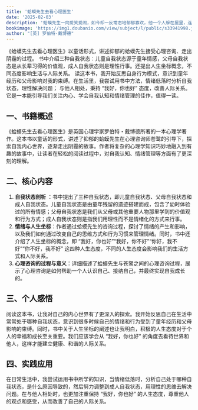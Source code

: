 ```yaml
---
title: '蛤蟆先生去看心理医生'
date: '2025-02-03'
description: '蛤蟆先生一向爱笑爱闹，如今却一反常态地郁郁寡欢，他一个人躲在屋里，连起床梳洗的力气都没有。朋友们非常担心他，建议他去做心理咨询。在10次心理咨询中，蛤蟆在咨询师苍鹭的带领下，勇敢地探索了自己的内心世界，也逐渐找回了信心与希望……'
bookimage: 'https://img1.doubanio.com/view/subject/l/public/s33941998.jpg'
author: "[英] 罗伯特·戴博德"
---
```


《蛤蟆先生去看心理医生》以童话形式，讲述抑郁的蛤蟆先生接受心理咨询、走出阴霾的过程。
书中介绍三种自我状态：儿童自我状态源于童年情感，父母自我状态是从长辈习得的价值观，成人自我状态则是理性行事。还提出人生坐标概念，不同态度影响生活与人际关系。
读这本书，我开始反思自身行为模式，意识到童年经历和父母影响对我的束缚。在生活里，我尝试用书中方法，情绪低落时分析自我状态，理性解决问题；
与他人相处，秉持 “我好，你也好” 态度，改善人际关系。它是一本能引导我们关注内心、学会自我认知和情绪管理的佳作，值得一读。

## 一、书籍概述

《蛤蟆先生去看心理医生》是英国心理学家罗伯特・戴博德所著的一本心理学著作。这本书以童话的形式，讲述了抑郁的蛤蟆先生在心理咨询师苍鹭的引导下，探索自我内心世界，逐渐走出阴霾的故事。作者将复杂的心理学知识巧妙地融入到有趣的故事中，让读者在轻松的阅读过程中，对自我认知、情绪管理等方面有了更深刻的理解。

## 二、核心内容

1. **自我状态剖析**
   ：书中提出了三种自我状态，即儿童自我状态、父母自我状态和成人自我状态。儿童自我状态是由童年残留的遗迹搭建而成，包含了幼时体验过的所有情感；父母自我状态是我们从父母或其他重要人物那里学到的价值观和行为方式；成人自我状态则是指我们用理性而不是情绪化的方式来行事。
2. **情绪与人生坐标**：作者通过蛤蟆先生的咨询过程，探讨了情绪的产生和影响，以及我们如何通过改变自己的思维方式和行为习惯来管理情绪。同时，书中还介绍了人生坐标的概念，即
   “我好，你也好”“我好，你不好”“你好，我不好”“你不好，我不好” 这四种人生态度，不同的人生态度会影响我们的生活方式和人际关系。
3. **心理咨询的过程与意义**：详细描述了蛤蟆先生与苍鹭之间的心理咨询过程，展示了心理咨询是如何帮助一个人认识自己、接纳自己，并最终实现自我成长的。

## 三、个人感悟

阅读这本书，让我对自己的内心世界有了更深入的探索。我开始反思自己在生活中常常处于哪种自我状态，意识到很多时候自己的情绪和行为受到了童年经历和父母影响的束缚。同时，书中关于人生坐标的阐述也让我明白，积极的人生态度对于个人的幸福和成长至关重要。我们应该学会从
“我好，你也好” 的角度去看待世界和他人，这样才能建立健康、和谐的人际关系。

## 四、实践应用

在日常生活中，我尝试运用书中所学的知识，当情绪低落时，分析自己处于哪种自我状态，是什么原因导致的，然后努力调整到成人自我状态，用理性的思维去解决问题。在与他人相处时，也更加注重保持
“我好，你也好” 的人生态度，尊重他人的观点和感受，从而改善了自己的人际关系。


